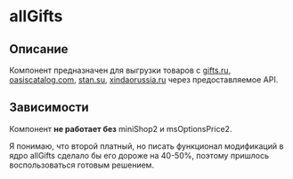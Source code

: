 # allGifts

## Описание

Компонент предназначен для выгрузки товаров с [gifts.ru](https://gifts.ru), [oasiscatalog.com](https://oasiscatalog.com), [stan.su](https://stan.su), [xindaorussia.ru](https://xindaorussia.ru) через предоставляемое API.

## Зависимости

Компонент **не работает без** miniShop2 и msOptionsPrice2.

Я понимаю, что второй платный, но писать функционал модификаций в ядро allGifts сделало бы его дороже на 40-50%, поэтому пришлось воспользоваться готовым решением.
